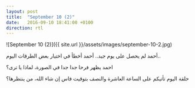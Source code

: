 ```yaml
---
layout: post
title:  "September 10 (2)"
date:   2016-09-10 18:41:00 +0100
direction: rtl
---
```


![September 10 (2)]({{ site.url }}/assets/images/september-10-2.jpg)

أحمد لم يحصل على يوم جيد.. أحمد أخطأ في اختيار بعض الطرقات اليوم..

احمد يظهر فرحا جدا جدا في الصورة، لماذا يا ترى؟

حلقة اليوم تأتيكم على الساعة العاشرة والنصف بتوقيت فاس إن شاء الله، من ينتظرها؟